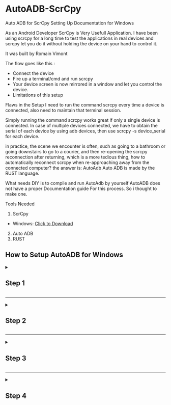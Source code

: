# AutoADB-ScrCpy

Auto ADB for ScrCpy Setting Up Documentation for Windows


As an Android Developer ScrCpy is Very Usefull Application. I have been using scrcpy for a long time to test the applications in real devices and scrcpy let you do it without holding the device on your hand to control it.

It was built by Romain Vimont


The flow goes like this :

- Connect the device
- Fire up a terminal/cmd and run scrcpy
- Your device screen is now mirrored in a window and let you control the device.
- Limitations of this setup

Flaws in the Setup
I need to run the command scrcpy every time a device is connected, also need to maintain that terminal session.

Simply running the command scrcpy works great if only a single device is connected. In case of multiple devices connected, we have to obtain the serial of each device by using adb devices, then use scrcpy -s device_serial for each device.


in practice, the scene we encounter is often, such as going to a bathroom or going downstairs to go to a courier, and then re-opening the scrcpy reconnection after returning, which is a more tedious thing, how to automatically reconnect scrcpy when re-approaching away from the connected computer? the answer is: AutoAdb 
Auto ADB is made by the RUST language.

What needs DIY is to compile and run AutoAdb by yourself 
AutoADB does not have a proper Documentation guide For this process. So i thought to make one.

Tools Needed 
1. ScrCpy

- Windows: [Click to Download][direct-win64]
	
2. Auto ADB
3. RUST


## How to Setup AutoADB for Windows

<details>
	<summary> <h2> Step 1 </h2> </summary>
<p align="center">

Step 1
  
First Get the Rust Language for your Windows

https://www.rust-lang.org/tools/install

Download and Install Rust, According to your Computer Architecture 32 or 64bit.

or else If you're willing to install this on the Winsows Subsystem for Linux (WSL)  you can Use this Code 
	
	curl --proto '=https' --tlsv1.2 -sSf https://sh.rustup.rs | sh
                     
</p>
</details>
                     
----

<details>
	<summary> <h2> Step 2 </h2> </summary>
<p align="center">
	
Step 2

After Installing the Rust Download the AutoADB Repo

https://github.com/rom1v/autoadb

![DownloadAutoADB](https://user-images.githubusercontent.com/64683688/160541520-bb24aeb8-016a-4194-96eb-a299df36ea81.gif)
	
Extract the File to a Proper Location
	
Here I'm Extracting the file to 
	C:\
                     
</p>
</details>
                     
----

<details>
	<summary> <h2> Step 3 </h2> </summary>
<p align="center">

Now we are Going to Compile and Build the Extracted File which is made with RUST 
	
Now open 
	Powershell or CMD

Then Navigate to the Extracted File Location within the Terminal
`
	pushd C:\autoadb-master

then Run this Command to begin the  Process
	
	cargo build --release
	
![Compile](https://user-images.githubusercontent.com/64683688/160646585-8ed88580-88eb-4318-a896-6b6cb8f0e2cf.gif)

after that
Hope you can see a folder named Target Is Created
	

	
\target\release
	

there's a Application named autoadb.exe

Okay if You have this you have completely Done all the Step Upto Now.
	

</p>
</details>
                     
----

<details>
	<summary> <h2> Step 4 </h2> </summary>
<p align="center">
	
	STEP 4

So now you have to add this application as a Path variable

![PathVariableLocation](https://user-images.githubusercontent.com/64683688/160341895-b9fdaad9-a91a-4363-82ca-13120f032944.gif)

Add the Extracted root folder location of autoadb to the Path

![2 PathVariableAdding](https://user-images.githubusercontent.com/64683688/160344582-fff3ddf2-8f69-40e2-a3b1-2e8166cc5162.gif)

Lets Check whether Auto ADB is Working Succesfully

```
autoadb scrcpy -s {}
```
If it's Working Correctly You are Done!

Proceed from Here For Bonus Steps

If you want this to run as a Background Process when Logged into the Windows
	1. Create a Bat File
	2. Create a VBS Script

## Step 4

First You Have to Create a Batch File

For that Open the NotePad and Type this Code

```
@echo off
autoadb.exe scrcpy.exe -s {}
```

Save this as a .bat file. 
Here I'm Saving it as auto.bat

Run this and check whether the Batch file we created is working Fine.

If you willing to run the Batch file when the windows Startup Simply put the Batch file into the “All Users” Startup folder

To access the “All Users” Startup folder in Windows 10/11, 
open the Run dialog box (Windows Key + R), 
then type 

```
shell:common startup 
```

and click OK. 
When Folder Opens Drag and Drop the Batch File


So always opening a CMD is really Annoying So that I thought It's Better to Run this as a Hidden Background Service (to Hide and Run this)
	
Then you don't want to keep a CMD window open, so build a vbs script to hide the window, file name:

After putting this vbs into the win automatic startup path, it seems that after opening the computer every day, the mobile phone screen is not automatically projected to the computer, so the Quikeer gadget is enabled, which is manually run once a day, and then it will be automatically connected as long as you return to the computer
	
## Step 5

Then you have to Make the VBS Script File

For that Open the NotePad and Type this Code
	
```
Set WshShell = CreateObject("WScript.Shell") 
WshShell.Run chr(34) & "C:\ProgramData\Microsoft\Windows\Start Menu\Programs\Startup\auto.bat" & Chr(34), 0
Set WshShell = Nothing
```

Now you are done. 
	
Leave a Comment if you Encountered Any kind of a Problem


Downloads

[direct-win64]: https://github.com/Genymobile/scrcpy/releases/download/v1.23/scrcpy-win64-v1.23.zip
	
